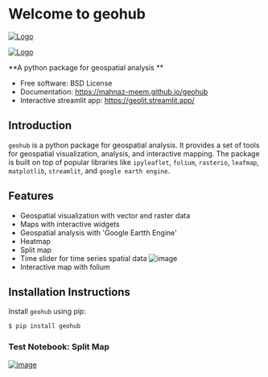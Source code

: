 # Welcome to geohub

[![Logo](https://img.shields.io/pypi/v/geohub.svg)](https://pypi.python.org/pypi/geohub)

[![Logo](https://img.shields.io/pypi/pyversions/geohub.svg)](docs/images/geohub_logo.jpg)

**A python package for geospatial analysis **


-   Free software: BSD License
-   Documentation: <https://mahnaz-meem.github.io/geohub>
-   Interactive streamlit app: <https://geolit.streamlit.app/>
    
## Introduction

`geohub` is a python package for geospatial analysis. It provides a set of tools for geospatial visualization, analysis, and interactive mapping. The package is built on top of popular libraries like `ipyleaflet`, `folium`, `rasterio`, `leafmap`, `matplotlib`, `streamlit`, and `google earth engine`.

## Features

-   Geospatial visualization with vector and raster data
-   Maps with interactive widgets
-   Geospatial analysis with 'Google Eartth Engine'
-   Heatmap
-   Split map
-   Time slider for time series spatial data
![image](docs/examples/landsat.gif)
-   Interactive map with folium

## Installation Instructions

Install `geohub` using pip:
```bash
$ pip install geohub
```

### Test Notebook: Split Map
[![image](https://colab.research.google.com/assets/colab-badge.svg)](https://colab.research.google.com/github/mahnaz-meem/geohub/blob/main/docs/examples/split_map.ipynb)